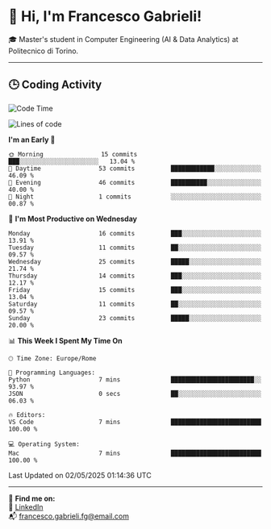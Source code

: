 # 👋 Hi, I'm Francesco Gabrieli!

🎓 Master's student in Computer Engineering (AI & Data Analytics) at Politecnico di Torino.  

---

## 🕒 Coding Activity

<!--START_SECTION:waka-->
![Code Time](http://img.shields.io/badge/Code%20Time-35%20hrs%2011%20mins-blue)

![Lines of code](https://img.shields.io/badge/From%20Hello%20World%20I%27ve%20Written-46.2%20thousand%20lines%20of%20code-blue)

**I'm an Early 🐤** 

```text
🌞 Morning                15 commits          ███░░░░░░░░░░░░░░░░░░░░░░   13.04 % 
🌆 Daytime                53 commits          ████████████░░░░░░░░░░░░░   46.09 % 
🌃 Evening                46 commits          ██████████░░░░░░░░░░░░░░░   40.00 % 
🌙 Night                  1 commits           ░░░░░░░░░░░░░░░░░░░░░░░░░   00.87 % 
```
📅 **I'm Most Productive on Wednesday** 

```text
Monday                   16 commits          ███░░░░░░░░░░░░░░░░░░░░░░   13.91 % 
Tuesday                  11 commits          ██░░░░░░░░░░░░░░░░░░░░░░░   09.57 % 
Wednesday                25 commits          █████░░░░░░░░░░░░░░░░░░░░   21.74 % 
Thursday                 14 commits          ███░░░░░░░░░░░░░░░░░░░░░░   12.17 % 
Friday                   15 commits          ███░░░░░░░░░░░░░░░░░░░░░░   13.04 % 
Saturday                 11 commits          ██░░░░░░░░░░░░░░░░░░░░░░░   09.57 % 
Sunday                   23 commits          █████░░░░░░░░░░░░░░░░░░░░   20.00 % 
```


📊 **This Week I Spent My Time On** 

```text
🕑︎ Time Zone: Europe/Rome

💬 Programming Languages: 
Python                   7 mins              ███████████████████████░░   93.97 % 
JSON                     0 secs              ██░░░░░░░░░░░░░░░░░░░░░░░   06.03 % 

🔥 Editors: 
VS Code                  7 mins              █████████████████████████   100.00 % 

💻 Operating System: 
Mac                      7 mins              █████████████████████████   100.00 % 
```


 Last Updated on 02/05/2025 01:14:36 UTC
<!--END_SECTION:waka-->


---



🔗 **Find me on:**  
💼 [LinkedIn](https://www.linkedin.com/in/francesco-gabrieli)  
📬 francesco.gabrieli.fg@email.com  




